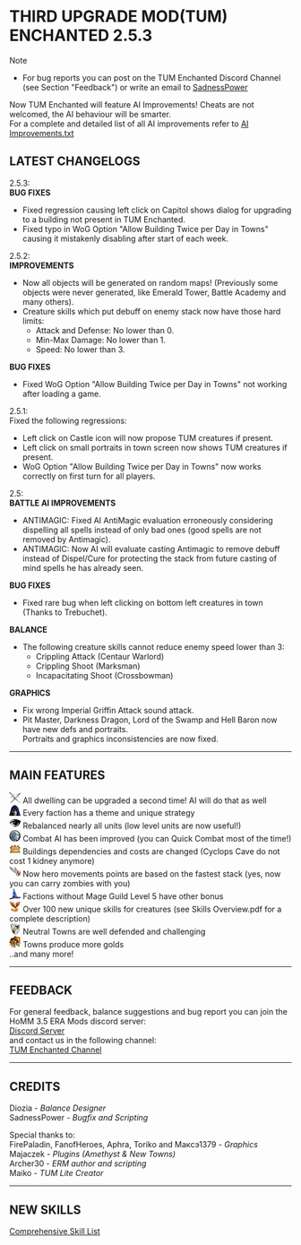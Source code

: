 # THIRD UPGRADE MOD(TUM) ENCHANTED 2.5.3
> [!NOTE]  
> - For bug reports you can post on the TUM Enchanted Discord Channel (see Section "Feedback") or write an email to [SadnessPower](mailto:fallenstar268@icqmail.com)

Now TUM Enchanted will feature AI Improvements! Cheats are not welcomed, the AI behaviour will be smarter.  
For a complete and detailed list of all AI improvements refer to [AI Improvements.txt](https://github.com/SadnessPower/TUM-Enchanted/blob/main/AI%20Improvements.txt)    

## LATEST CHANGELOGS 
2.5.3:  
**BUG FIXES**  
- Fixed regression causing left click on Capitol shows dialog for upgrading to a building not present in TUM Enchanted.  
- Fixed typo in WoG Option "Allow Building Twice per Day in Towns" causing it mistakenly disabling after start of each week.  
  
2.5.2:  
**IMPROVEMENTS**  
- Now all objects will be generated on random maps! (Previously some objects were never generated, like Emerald Tower, Battle Academy and many others).  
- Creature skills which put debuff on enemy stack now have those hard limits:  
  - Attack and Defense: No lower than 0.  
  - Min-Max Damage: No lower than 1.  
  - Speed: No lower than 3.  
  
**BUG FIXES**  
- Fixed WoG Option "Allow Building Twice per Day in Towns" not working after loading a game.  

2.5.1:  
Fixed the following regressions:  
- Left click on Castle icon will now propose TUM creatures if present.  
- Left click on small portraits in town screen now shows TUM creatures if present.  
- WoG Option "Allow Building Twice per Day in Towns" now works correctly on first turn for all players.   
  
2.5:  
**BATTLE AI IMPROVEMENTS**  
- ANTIMAGIC: Fixed AI AntiMagic evaluation erroneously considering dispelling all spells instead of only bad ones (good spells are not removed by Antimagic).  
- ANTIMAGIC: Now AI will evaluate casting Antimagic to remove debuff instead of Dispel/Cure for protecting the stack from future casting of mind spells he has already seen.   
  
**BUG FIXES**  
- Fixed rare bug when left clicking on bottom left creatures in town (Thanks to Trebuchet).  
  
**BALANCE**  
- The following creature skills cannot reduce enemy speed lower than 3:  
  - Crippling Attack (Centaur Warlord)  
  - Crippling Shoot (Marksman)  
  - Incapacitating Shoot (Crossbowman)  
  
**GRAPHICS**  
- Fix wrong Imperial Griffin Attack sound attack.  
- Pit Master, Darkness Dragon, Lord of the Swamp and Hell Baron now have new defs and portraits.  
 Portraits and graphics inconsistencies are now fixed.  


-----------------------------------------------------------------------------------------------------------------------
MAIN FEATURES
------------------------------------------------------------------------------------------------------------------------ 
![](https://raw.githubusercontent.com/SadnessPower/TUM-Enchanted/main/Assets/attr_attack.webp) All dwelling can be upgraded a second time! AI will do that as well  
![](https://raw.githubusercontent.com/SadnessPower/TUM-Enchanted/main/Assets/logo_homm3_sod.webp) Every faction has a theme and unique strategy  
![](https://raw.githubusercontent.com/SadnessPower/TUM-Enchanted/main/Assets/logo_homm3_wog.webp) Rebalanced nearly all units (low level units are now useful!)   
![](https://raw.githubusercontent.com/SadnessPower/TUM-Enchanted/main/Assets/AI.webp) Combat AI has been improved (you can Quick Combat most of the time!)  
![](https://raw.githubusercontent.com/SadnessPower/TUM-Enchanted/main/Assets/art_holy_grail.webp) Buildings dependencies and costs are changed (Cyclops Cave do not cost 1 kidney anymore)  
![](https://raw.githubusercontent.com/SadnessPower/TUM-Enchanted/main/Assets//art_angel_wings.webp) Now hero movements points are based on the fastest stack (yes, now you can carry zombies with you)  
![](https://raw.githubusercontent.com/SadnessPower/TUM-Enchanted/main/Assets/art_spellbinders_hat.webp) Factions without Mage Guild Level 5 have other bonus  
![](https://raw.githubusercontent.com/SadnessPower/TUM-Enchanted/main/Assets/logo_homm3_era.webp) Over 100 new unique skills for creatures (see Skills Overview.pdf for a complete description)  
![](https://raw.githubusercontent.com/SadnessPower/TUM-Enchanted/main/Assets/attr_defence.webp) Neutral Towns are well defended and challenging  
![](https://raw.githubusercontent.com/SadnessPower/TUM-Enchanted/main/Assets/art_endless_sack_of_gold.webp) Towns produce more golds  
..and many more!  
  
-----------------------------------------------------------------------------------------------------------------------
FEEDBACK
-----------------------------------------------------------------------------------------------------------------------
For general feedback, balance suggestions and bug report you can join the HoMM 3.5 ERA Mods discord server:  
[Discord Server](https://discord.gg/hCTMfVq6w5)  
and contact us in the following channel:  
[TUM Enchanted Channel](https://discord.com/channels/665742159307341827/1232146926078787644)  


-----------------------------------------------------------------------------------------------------------------------
CREDITS
-----------------------------------------------------------------------------------------------------------------------
Diozia - *Balance Designer*  
SadnessPower - *Bugfix and Scripting*  

Special thanks to:  
FirePaladin, FanofHeroes, Aphra, Toriko and Максэ1379 - *Graphics*  
Majaczek - *Plugins (Amethyst & New Towns)*  
Archer30 - *ERM author and scripting*  
Maiko - *TUM Lite Creator*    

-----------------------------------------------------------------------------------------------------------------------
NEW SKILLS
-----------------------------------------------------------------------------------------------------------------------

[Comprehensive Skill List](https://github.com/SadnessPower/TUM-Enchanted/blob/84857b018696bc23325dba1aedc1bd02d11a3746/Skills%20Overview.pdf)
